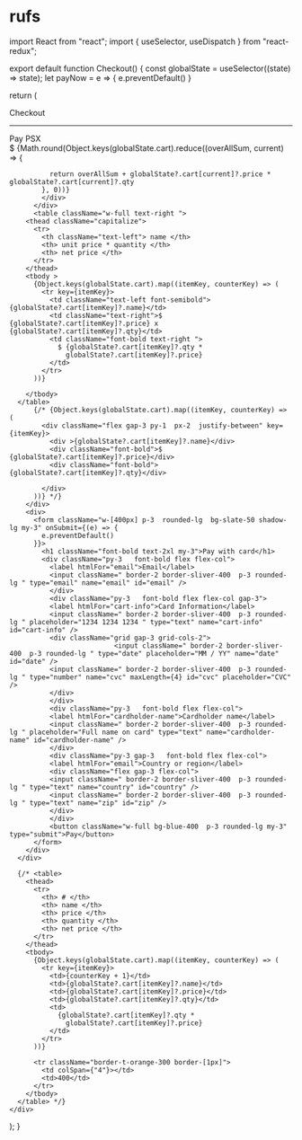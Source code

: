 # rufs
import React from "react";
import { useSelector, useDispatch } from "react-redux";

export default function Checkout() {
  const globalState = useSelector((state) => state);
  let payNow = e => {
    e.preventDefault()
  }
  
  
  return (
    <div>
      Checkout
      <hr />
      <div className="flex justify-around gap-5 p-3">
        <div className=" w-full">
          <div>
            <div className="text-gray-400">Pay PSX</div>
            <div className="font-semibold text-3xl">
            $ {Math.round(Object.keys(globalState.cart).reduce((overAllSum, current) => {
              
              return overAllSum + globalState?.cart[current]?.price * globalState?.cart[current]?.qty
            }, 0))}
            </div>
          </div>
          <table className="w-full text-right ">
        <thead className="capitalize">
          <tr>
            <th className="text-left"> name </th>
            <th> unit price * quantity </th>
            <th> net price </th>
          </tr>
        </thead>
        <tbody >
          {Object.keys(globalState.cart).map((itemKey, counterKey) => (
            <tr key={itemKey}>
              <td className="text-left font-semibold">{globalState?.cart[itemKey]?.name}</td>
              <td className="text-right">$ {globalState?.cart[itemKey]?.price} x {globalState?.cart[itemKey]?.qty}</td>
              <td className="font-bold text-right ">
                $ {globalState?.cart[itemKey]?.qty *
                  globalState?.cart[itemKey]?.price}
              </td>
            </tr>
          ))}

        </tbody>
      </table>
          {/* {Object.keys(globalState.cart).map((itemKey, counterKey) => (
            <div className="flex gap-3 py-1  px-2  justify-between" key={itemKey}>
              <div >{globalState?.cart[itemKey]?.name}</div>
              <div className="font-bold">$ {globalState?.cart[itemKey]?.price}</div>
              <div className="font-bold"> {globalState?.cart[itemKey]?.qty}</div>
            
            </div>
          ))} */}
        </div>
        <div>
          <form className="w-[400px] p-3  rounded-lg  bg-slate-50 shadow-lg my-3" onSubmit={(e) => {
            e.preventDefault()
          }}>
            <h1 className="font-bold text-2xl my-3">Pay with card</h1>
            <div className="py-3   font-bold flex flex-col">
              <label htmlFor="email">Email</label>
              <input className=" border-2 border-sliver-400  p-3 rounded-lg " type="email" name="email" id="email" />
              </div>
              <div className="py-3   font-bold flex flex-col gap-3">
              <label htmlFor="cart-info">Card Information</label>
              <input className=" border-2 border-sliver-400  p-3 rounded-lg " placeholder="1234 1234 1234 " type="text" name="cart-info" id="cart-info" />
              <div className="grid gap-3 grid-cols-2">
                              <input className=" border-2 border-sliver-400  p-3 rounded-lg " type="date" placeholder="MM / YY" name="date" id="date" />
              <input className=" border-2 border-sliver-400  p-3 rounded-lg " type="number" name="cvc" maxLength={4} id="cvc" placeholder="CVC" />
              </div>
              </div>
              <div className="py-3   font-bold flex flex-col">
              <label htmlFor="cardholder-name">Cardholder name</label>
              <input className=" border-2 border-sliver-400  p-3 rounded-lg " placeholder="Full name on card" type="text" name="cardholder-name" id="cardholder-name" />
              </div>
              <div className="py-3 gap-3   font-bold flex flex-col">
              <label htmlFor="email">Country or region</label>
              <div className="flex gap-3 flex-col">
              <input className=" border-2 border-sliver-400  p-3 rounded-lg " type="text" name="country" id="country" />
              <input className=" border-2 border-sliver-400  p-3 rounded-lg " type="text" name="zip" id="zip" />
              </div>
              </div>
              <button className="w-full bg-blue-400  p-3 rounded-lg my-3" type="submit">Pay</button>
          </form>
        </div>
      </div>
      
      {/* <table>
        <thead>
          <tr>
            <th> # </th>
            <th> name </th>
            <th> price </th>
            <th> quantity </th>
            <th> net price </th>
          </tr>
        </thead>
        <tbody>
          {Object.keys(globalState.cart).map((itemKey, counterKey) => (
            <tr key={itemKey}>
              <td>{counterKey + 1}</td>
              <td>{globalState?.cart[itemKey]?.name}</td>
              <td>{globalState?.cart[itemKey]?.price}</td>
              <td>{globalState?.cart[itemKey]?.qty}</td>
              <td>
                {globalState?.cart[itemKey]?.qty *
                  globalState?.cart[itemKey]?.price}
              </td>
            </tr>
          ))}

          <tr className="border-t-orange-300 border-[1px]">
            <td colSpan={"4"}></td>
            <td>400</td>
          </tr>
        </tbody>
      </table> */}
    </div>
  );
}
